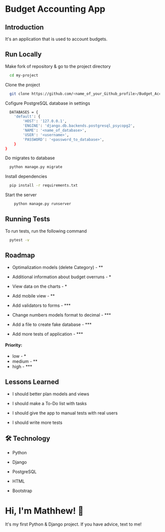 
# Budget Accounting App



## Introduction

It's an application that is used to account budgets.

## Run Locally


Make fork of repository & go to the project directory

```bash
  cd my-project
```

Clone the project

```bash
  git clone https://github.com/<name_of_your_Github_profile>/Budget_Accounting_App.git
```

Cofigure PostgreSQL database in settings

```bash
  DATABASES = {
    'default': {
        'HOST': '127.0.0.1',
        'ENGINE': 'django.db.backends.postgresql_psycopg2',
        'NAME': '<name_of_database>',
        'USER': '<username>',
        'PASSWORD': '<password_to_database>',
    }
}
```

Do migrates to database

```bash
  python manage.py migrate

```

Install dependencies

```bash
  pip install -r requirements.txt

```

Start the server

```bash
    python manage.py runserver
```


## Running Tests

To run tests, run the following command

```bash
  pytest -v
```


## Roadmap

- Optimalization models (delete Category) - **

- Additional information about budget overruns - *

- View data on the charts - *

- Add mobile view - **

- Add validators to forms - ***

- Change numbers models format to decimal - ***

- Add a file to create fake database - ***

- Add more tests of application - ***


#### Priority:
- low - *
- medium - **
- high - *** 


## Lessons Learned

- I should better plan models and views

- I should make a To-Do list with tasks

- I should give the app to manual tests with real users

- I should write more tests

## 🛠 Technology

- Python

- Django 

- PostgreSQL

- HTML

- Bootstrap


# Hi, I'm Mathhew! 👋

It's my first Python & Django project. If you have advice, text to me!